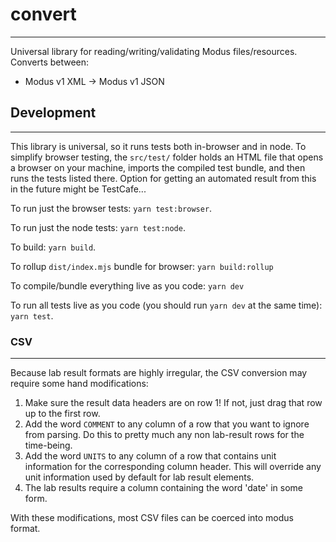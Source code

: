 # convert
-----
Universal library for reading/writing/validating Modus files/resources.  Converts between:
- Modus v1 XML -> Modus v1 JSON


## Development
---------------

This library is universal, so it runs tests both in-browser and in node.  To simplify
browser testing, the `src/test/` folder holds an HTML file that opens a browser on your machine, 
imports the compiled test bundle, and then runs the tests listed there.  Option for getting
an automated result from this in the future might be TestCafe...

To run just the browser tests: `yarn test:browser`.

To run just the node tests: `yarn test:node`.

To build: `yarn build`.

To rollup `dist/index.mjs` bundle for browser: `yarn build:rollup`

To compile/bundle everything live as you code: `yarn dev`

To run all tests live as you code (you should run `yarn dev` at the same time): `yarn test`.


### CSV
---------------

Because lab result formats are highly irregular, the CSV conversion may require some hand modifications:

1. Make sure the result data headers are on row 1! If not, just drag that row up to the first row.
2. Add the word `COMMENT` to any column of a row that you want to ignore from parsing. Do this to pretty much any non lab-result rows for the time-being.
3. Add the word `UNITS` to any column of a row that contains unit information for the corresponding column header. This will override any unit information used by default for lab result elements.
4. The lab results require a column containing the word 'date' in some form.

With these modifications, most CSV files can be coerced into modus format.


